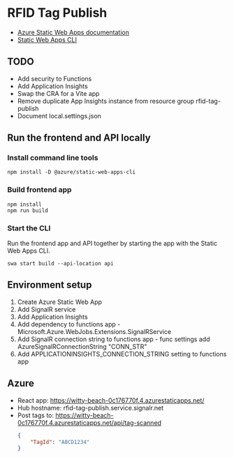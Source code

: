 # RFID Tag Publish

- [Azure Static Web Apps documentation](https://learn.microsoft.com/en-us/azure/static-web-apps/)
- [Static Web Apps CLI](https://azure.github.io/static-web-apps-cli/)

## TODO
- Add security to Functions
- Add Application Insights
- Swap the CRA for a Vite app
- Remove duplicate App Insights instance from resource group rfid-tag-publish
- Document local.settings.json

## Run the frontend and API locally

### Install command line tools
```Shell
npm install -D @azure/static-web-apps-cli
```

### Build frontend app

```Shell
npm install
npm run build
```

### Start the CLI
Run the frontend app and API together by starting the app with the Static Web Apps CLI.
```Shell
swa start build --api-location api
```

## Environment setup
1. Create Azure Static Web App
2. Add SignalR service
3. Add Application Insights
4. Add dependency to functions app - Microsoft.Azure.WebJobs.Extensions.SignalRService
5. Add SignalR connection string to functions app - func settings add AzureSignalRConnectionString "CONN_STR"
6. Add APPLICATIONINSIGHTS_CONNECTION_STRING setting to functions app

## Azure
- React app: https://witty-beach-0c176770f.4.azurestaticapps.net/
- Hub hostname: rfid-tag-publish.service.signalr.net
- Post tags to: https://witty-beach-0c176770f.4.azurestaticapps.net/api/tag-scanned
    ```json
    {
        "TagId": "ABCD1234"
    }
    ```
